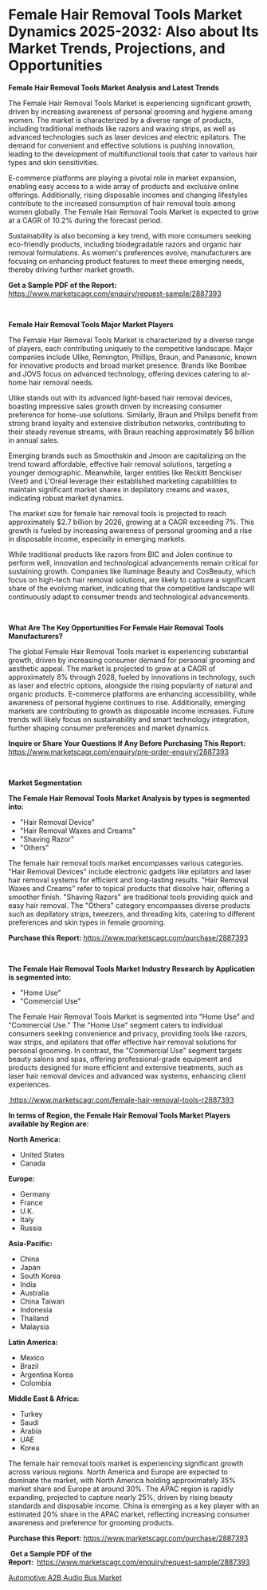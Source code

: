 <p><h1>Female Hair Removal Tools Market Dynamics 2025-2032: Also about Its Market Trends, Projections, and Opportunities</h1></p><p><strong>Female Hair Removal Tools Market Analysis and Latest Trends</strong></p>
<p><p>The Female Hair Removal Tools Market is experiencing significant growth, driven by increasing awareness of personal grooming and hygiene among women. The market is characterized by a diverse range of products, including traditional methods like razors and waxing strips, as well as advanced technologies such as laser devices and electric epilators. The demand for convenient and effective solutions is pushing innovation, leading to the development of multifunctional tools that cater to various hair types and skin sensitivities.</p><p>E-commerce platforms are playing a pivotal role in market expansion, enabling easy access to a wide array of products and exclusive online offerings. Additionally, rising disposable incomes and changing lifestyles contribute to the increased consumption of hair removal tools among women globally. The Female Hair Removal Tools Market is expected to grow at a CAGR of 10.2% during the forecast period. </p><p>Sustainability is also becoming a key trend, with more consumers seeking eco-friendly products, including biodegradable razors and organic hair removal formulations. As women's preferences evolve, manufacturers are focusing on enhancing product features to meet these emerging needs, thereby driving further market growth.</p></p>
<p><strong>Get a Sample PDF of the Report:&nbsp;</strong> <a href="https://www.marketscagr.com/enquiry/request-sample/2887393?utm_campaign=1126&utm_medium=2&utm_source=Github&utm_content=ia&utm_term=14032025&utm_id=female-hair-removal-tools">https://www.marketscagr.com/enquiry/request-sample/2887393</a></p>
<p>&nbsp;</p>
<p><strong>Female Hair Removal Tools Major Market Players</strong></p>
<p><p>The Female Hair Removal Tools Market is characterized by a diverse range of players, each contributing uniquely to the competitive landscape. Major companies include Ulike, Remington, Phillips, Braun, and Panasonic, known for innovative products and broad market presence. Brands like Bombae and JOVS focus on advanced technology, offering devices catering to at-home hair removal needs.</p><p>Ulike stands out with its advanced light-based hair removal devices, boasting impressive sales growth driven by increasing consumer preference for home-use solutions. Similarly, Braun and Philips benefit from strong brand loyalty and extensive distribution networks, contributing to their steady revenue streams, with Braun reaching approximately $6 billion in annual sales. </p><p>Emerging brands such as Smoothskin and Jmoon are capitalizing on the trend toward affordable, effective hair removal solutions, targeting a younger demographic. Meanwhile, larger entities like Reckitt Benckiser (Veet) and L'Oréal leverage their established marketing capabilities to maintain significant market shares in depilatory creams and waxes, indicating robust market dynamics.</p><p>The market size for female hair removal tools is projected to reach approximately $2.7 billion by 2026, growing at a CAGR exceeding 7%. This growth is fueled by increasing awareness of personal grooming and a rise in disposable income, especially in emerging markets. </p><p>While traditional products like razors from BIC and Jolen continue to perform well, innovation and technological advancements remain critical for sustaining growth. Companies like Iluminage Beauty and CosBeauty, which focus on high-tech hair removal solutions, are likely to capture a significant share of the evolving market, indicating that the competitive landscape will continuously adapt to consumer trends and technological advancements.</p></p>
<p>&nbsp;</p>
<p><strong>What Are The Key Opportunities For Female Hair Removal Tools Manufacturers?</strong></p>
<p><p>The global Female Hair Removal Tools market is experiencing substantial growth, driven by increasing consumer demand for personal grooming and aesthetic appeal. The market is projected to grow at a CAGR of approximately 8% through 2028, fueled by innovations in technology, such as laser and electric options, alongside the rising popularity of natural and organic products. E-commerce platforms are enhancing accessibility, while awareness of personal hygiene continues to rise. Additionally, emerging markets are contributing to growth as disposable income increases. Future trends will likely focus on sustainability and smart technology integration, further shaping consumer preferences and market dynamics.</p></p>
<p><strong>Inquire or Share Your Questions If Any Before Purchasing This Report:</strong> <a href="https://www.marketscagr.com/enquiry/pre-order-enquiry/2887393?utm_campaign=1126&utm_medium=2&utm_source=Github&utm_content=ia&utm_term=14032025&utm_id=female-hair-removal-tools">https://www.marketscagr.com/enquiry/pre-order-enquiry/2887393</a></p>
<p>&nbsp;</p>
<p><strong>Market Segmentation</strong></p>
<p><strong>The Female Hair Removal Tools Market Analysis by types is segmented into:</strong></p>
<p><ul><li>"Hair Removal Device"</li><li>"Hair Removal Waxes and Creams"</li><li>"Shaving Razor"</li><li>"Others"</li></ul></p>
<p><p>The female hair removal tools market encompasses various categories. "Hair Removal Devices" include electronic gadgets like epilators and laser hair removal systems for efficient and long-lasting results. "Hair Removal Waxes and Creams" refer to topical products that dissolve hair, offering a smoother finish. "Shaving Razors" are traditional tools providing quick and easy hair removal. The "Others" category encompasses diverse products such as depilatory strips, tweezers, and threading kits, catering to different preferences and skin types in female grooming.</p></p>
<p><strong>Purchase this Report:&nbsp;</strong><a href="https://www.marketscagr.com/purchase/2887393?utm_campaign=1126&utm_medium=2&utm_source=Github&utm_content=ia&utm_term=14032025&utm_id=female-hair-removal-tools">https://www.marketscagr.com/purchase/2887393</a></p>
<p>&nbsp;</p>
<p><strong>The Female Hair Removal Tools Market Industry Research by Application is segmented into:</strong></p>
<p><ul><li>"Home Use"</li><li>"Commercial Use"</li></ul></p>
<p><p>The Female Hair Removal Tools Market is segmented into "Home Use" and "Commercial Use." The "Home Use" segment caters to individual consumers seeking convenience and privacy, providing tools like razors, wax strips, and epilators that offer effective hair removal solutions for personal grooming. In contrast, the "Commercial Use" segment targets beauty salons and spas, offering professional-grade equipment and products designed for more efficient and extensive treatments, such as laser hair removal devices and advanced wax systems, enhancing client experiences.</p></p>
<p><a href="https://www.marketscagr.com/female-hair-removal-tools-r2887393?utm_campaign=1126&utm_medium=2&utm_source=Github&utm_content=ia&utm_term=14032025&utm_id=female-hair-removal-tools">&nbsp;https://www.marketscagr.com/female-hair-removal-tools-r2887393</a></p>
<p><strong>In terms of Region, the Female Hair Removal Tools Market Players available by Region are:</strong></p>
<p>
    <p> <strong> North America: </strong>
        <ul>
            <li>United States</li>
            <li>Canada</li>
        </ul>
        </p> 
    <p> <strong> Europe: </strong>
        <ul>
            <li>Germany</li>
            <li>France</li>
            <li>U.K.</li>
            <li>Italy</li>
            <li>Russia</li>
        </ul>
        </p> 
    <p> <strong> Asia-Pacific: </strong>
        <ul>
            <li>China</li>
            <li>Japan</li>
            <li>South Korea</li>
            <li>India</li>
            <li>Australia</li>
            <li>China Taiwan</li>
            <li>Indonesia</li>
            <li>Thailand</li>
            <li>Malaysia</li>
        </ul>
        </p> 
    <p> <strong> Latin America: </strong>
        <ul>
            <li>Mexico</li>
            <li>Brazil</li>
            <li>Argentina Korea</li>
            <li>Colombia</li>
        </ul>
        </p> 
    <p> <strong> Middle East & Africa: </strong>
        <ul>
            <li>Turkey</li>
            <li>Saudi</li>
            <li>Arabia</li>
            <li>UAE</li>
            <li>Korea</li>
        </ul>
    </p>
    </p>
<p><p>The female hair removal tools market is experiencing significant growth across various regions. North America and Europe are expected to dominate the market, with North America holding approximately 35% market share and Europe at around 30%. The APAC region is rapidly expanding, projected to capture nearly 25%, driven by rising beauty standards and disposable income. China is emerging as a key player with an estimated 20% share in the APAC market, reflecting increasing consumer awareness and preference for grooming products.</p></p>
<p><strong>Purchase this Report: </strong><a href="https://www.marketscagr.com/purchase/2887393?utm_campaign=1126&utm_medium=2&utm_source=Github&utm_content=ia&utm_term=14032025&utm_id=female-hair-removal-tools">https://www.marketscagr.com/purchase/2887393</a></p>
<p>&nbsp;<strong>Get a Sample PDF of the Report:&nbsp;&nbsp;</strong><a href="https://www.marketscagr.com/enquiry/request-sample/2887393?utm_campaign=1126&utm_medium=2&utm_source=Github&utm_content=ia&utm_term=14032025&utm_id=female-hair-removal-tools">https://www.marketscagr.com/enquiry/request-sample/2887393</a></p>
<p><strong></strong></p>
<p><p><a href="https://github.com/julyju69/Market-Research-Report-List-6/blob/main/automotive-a2b-audio-bus-market.md?utm_campaign=1126&utm_medium=2&utm_source=Github&utm_content=ia&utm_term=14032025&utm_id=female-hair-removal-tools">Automotive A2B Audio Bus Market</a></p></p>